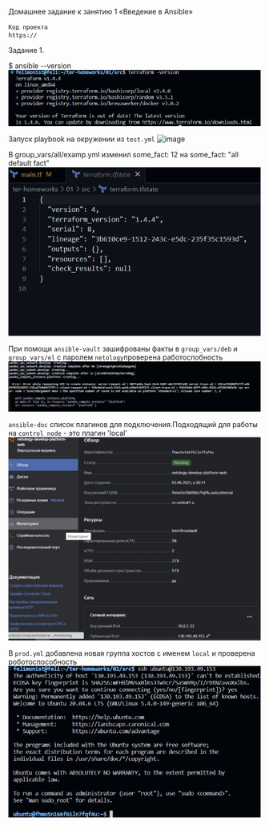 Домашнее задание к занятию 1 «Введение в Ansible»
```
Код проекта
https://
```
Задание 1.

$ ansible --version
![image](https://github.com/felimonist/base_terraform/blob/main/img/1.JPG)

Запуск playbook на окружении из `test.yml`
![image](https://github.com/felimonist/base_terraform/blob/main/img/2.JPG)

В group_vars/all/examp.yml изменил some_fact: 12 на some_fact: "all default fact" 
![image](https://github.com/felimonist/base_terraform/blob/main/img/4.JPG)

При помощи `ansible-vault` зашифрованы факты в `group_vars/deb` и `group_vars/el` с паролем `netology`проверена работоспобность 
![image](https://github.com/felimonist/base_terraform/blob/main/img/5.JPG)

`ansible-doc` список плагинов для подключения.Подходящий для работы на `control node` - это плагин 'local'
![image](https://github.com/felimonist/base_terraform/blob/main/img/6.JPG)

 В `prod.yml` добавлена новая группа хостов с именем  `local` и проверена роботоспособность 
![image](https://github.com/felimonist/base_terraform/blob/main/img/7.JPG)

